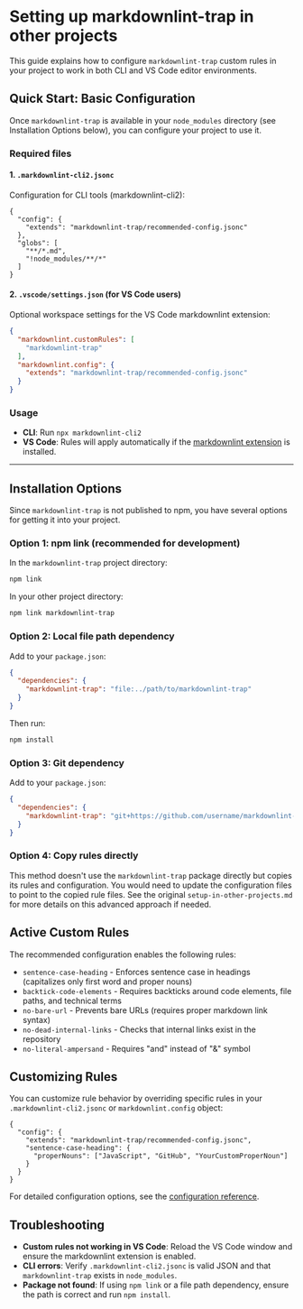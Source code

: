 # Setting up markdownlint-trap in other projects

This guide explains how to configure `markdownlint-trap` custom rules in your project to work in both CLI and VS Code editor environments.

## Quick Start: Basic Configuration

Once `markdownlint-trap` is available in your `node_modules` directory (see Installation Options below), you can configure your project to use it.

### Required files

#### 1. `.markdownlint-cli2.jsonc`

Configuration for CLI tools (markdownlint-cli2):

```jsonc
{
  "config": {
    "extends": "markdownlint-trap/recommended-config.jsonc"
  },
  "globs": [
    "**/*.md",
    "!node_modules/**/*"
  ]
}
```

#### 2. `.vscode/settings.json` (for VS Code users)

Optional workspace settings for the VS Code markdownlint extension:

```json
{
  "markdownlint.customRules": [
    "markdownlint-trap"
  ],
  "markdownlint.config": {
    "extends": "markdownlint-trap/recommended-config.jsonc"
  }
}
```

### Usage

- **CLI**: Run `npx markdownlint-cli2`
- **VS Code**: Rules will apply automatically if the [markdownlint extension](https://marketplace.visualstudio.com/items?itemName=DavidAnson.vscode-markdownlint) is installed.

---

## Installation Options

Since `markdownlint-trap` is not published to npm, you have several options for getting it into your project.

### Option 1: npm link (recommended for development)

In the `markdownlint-trap` project directory:
```bash
npm link
```

In your other project directory:
```bash
npm link markdownlint-trap
```

### Option 2: Local file path dependency

Add to your `package.json`:
```json
{
  "dependencies": {
    "markdownlint-trap": "file:../path/to/markdownlint-trap"
  }
}
```

Then run:
```bash
npm install
```

### Option 3: Git dependency

Add to your `package.json`:
```json
{
  "dependencies": {
    "markdownlint-trap": "git+https://github.com/username/markdownlint-trap.git"
  }
}
```

### Option 4: Copy rules directly

This method doesn't use the `markdownlint-trap` package directly but copies its rules and configuration. You would need to update the configuration files to point to the copied rule files. See the original `setup-in-other-projects.md` for more details on this advanced approach if needed.

## Active Custom Rules

The recommended configuration enables the following rules:

- `sentence-case-heading` - Enforces sentence case in headings (capitalizes only first word and proper nouns)
- `backtick-code-elements` - Requires backticks around code elements, file paths, and technical terms
- `no-bare-url` - Prevents bare URLs (requires proper markdown link syntax)
- `no-dead-internal-links` - Checks that internal links exist in the repository
- `no-literal-ampersand` - Requires "and" instead of "&" symbol

## Customizing Rules

You can customize rule behavior by overriding specific rules in your `.markdownlint-cli2.jsonc` or `markdownlint.config` object:

```jsonc
{
  "config": {
    "extends": "markdownlint-trap/recommended-config.jsonc",
    "sentence-case-heading": {
      "properNouns": ["JavaScript", "GitHub", "YourCustomProperNoun"]
    }
  }
}
```

For detailed configuration options, see the [configuration reference](../reference/rules.md).

## Troubleshooting

- **Custom rules not working in VS Code**: Reload the VS Code window and ensure the markdownlint extension is enabled.
- **CLI errors**: Verify `.markdownlint-cli2.jsonc` is valid JSON and that `markdownlint-trap` exists in `node_modules`.
- **Package not found**: If using `npm link` or a file path dependency, ensure the path is correct and run `npm install`.
